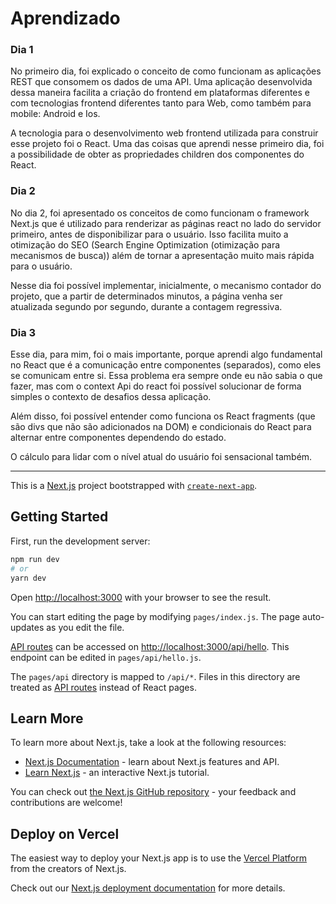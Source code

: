 # Aprendizado
### Dia 1
No primeiro dia, foi explicado o conceito de como funcionam as aplicações REST que consomem os dados de uma API. Uma aplicação desenvolvida dessa maneira facilita a criação do frontend em plataformas diferentes e com tecnologias frontend diferentes tanto
para Web, como também para mobile: Android e Ios.

A tecnologia para o desenvolvimento web frontend utilizada para construir esse projeto foi o React. Uma das coisas que aprendi nesse primeiro dia, foi a possibilidade de obter as propriedades children dos componentes do React.

### Dia 2
No dia 2, foi apresentado os conceitos de como funcionam o framework Next.js que é utilizado para renderizar as páginas react no lado do servidor primeiro, antes de disponibilizar para o usuário. Isso facilita muito a otimização do SEO (Search Engine Optimization (otimização para mecanismos de busca)) além de tornar a apresentação muito mais rápida para o usuário.

Nesse dia foi possível implementar, inicialmente, o mecanismo contador do projeto, que a partir de determinados minutos, a página venha ser atualizada segundo por segundo, durante a contagem regressiva.

### Dia 3
Esse dia, para mim, foi o mais importante, porque aprendi algo fundamental no React que é a comunicação entre componentes (separados), como eles se comunicam entre si. Essa problema era sempre onde eu não sabia o que fazer, mas com o context Api do react foi possível solucionar de forma simples o contexto de desafios dessa aplicação.

Além disso, foi possível entender como funciona os React fragments (que são divs que não são adicionados na DOM) e condicionais do React para alternar entre componentes dependendo do estado.

O cálculo para lidar com o nível atual do usuário foi sensacional também.

---

This is a [Next.js](https://nextjs.org/) project bootstrapped with [`create-next-app`](https://github.com/vercel/next.js/tree/canary/packages/create-next-app).

## Getting Started

First, run the development server:

```bash
npm run dev
# or
yarn dev
```

Open [http://localhost:3000](http://localhost:3000) with your browser to see the result.

You can start editing the page by modifying `pages/index.js`. The page auto-updates as you edit the file.

[API routes](https://nextjs.org/docs/api-routes/introduction) can be accessed on [http://localhost:3000/api/hello](http://localhost:3000/api/hello). This endpoint can be edited in `pages/api/hello.js`.

The `pages/api` directory is mapped to `/api/*`. Files in this directory are treated as [API routes](https://nextjs.org/docs/api-routes/introduction) instead of React pages.

## Learn More

To learn more about Next.js, take a look at the following resources:

- [Next.js Documentation](https://nextjs.org/docs) - learn about Next.js features and API.
- [Learn Next.js](https://nextjs.org/learn) - an interactive Next.js tutorial.

You can check out [the Next.js GitHub repository](https://github.com/vercel/next.js/) - your feedback and contributions are welcome!

## Deploy on Vercel

The easiest way to deploy your Next.js app is to use the [Vercel Platform](https://vercel.com/new?utm_medium=default-template&filter=next.js&utm_source=create-next-app&utm_campaign=create-next-app-readme) from the creators of Next.js.

Check out our [Next.js deployment documentation](https://nextjs.org/docs/deployment) for more details.
